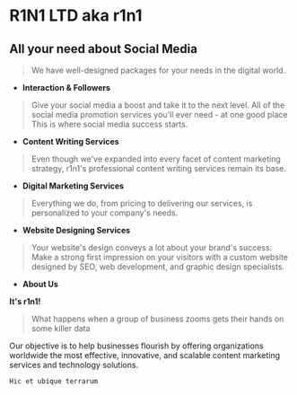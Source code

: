 # R1N1 LTD aka r1n1

## All your need about Social Media

> We have well-designed packages for your needs in the digital world.

- **Interaction & Followers**

> Give your social media a boost and take it to the next level. All of the social media promotion services you'll ever need - at one good place This is where social media success starts.

- **Content Writing Services**

> Even though we've expanded into every facet of content marketing strategy, r1n1's professional content writing services remain its base.

- **Digital Marketing Services**

> Everything we do, from pricing to delivering our services, is personalized to your company's needs.

- **Website Designing Services**

> Your website's design conveys a lot about your brand's success. Make a strong first impression on your visitors with a custom website designed by SEO, web development, and graphic design specialists.

- **About Us**

**It's r1n1!**

> What happens when a group of business zooms gets their hands on some killer data

Our objective is to help businesses flourish by offering organizations worldwide the most effective, innovative, and scalable content marketing services and technology solutions.

```
Hic et ubique terrarum
```
